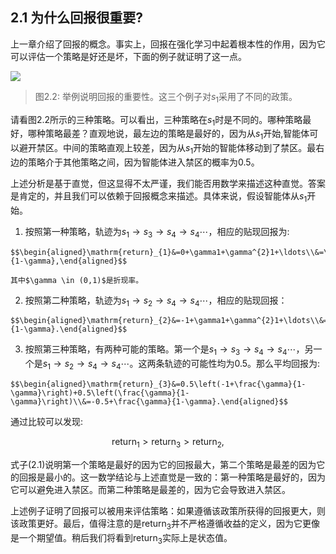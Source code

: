 ## 2.1 为什么回报很重要?

上一章介绍了回报的概念。事实上，回报在强化学习中起着根本性的作用，因为它可以评估一个策略是好还是坏，下面的例子就证明了这一点。


 ![](../img/02/1.png)

 > 图$2.2$: 举例说明回报的重要性。这三个例子对$s_1$采用了不同的政策。

请看图$2.2$所示的三种策略。可以看出，三种策略在$s_1$时是不同的。哪种策略最好，哪种策略最差？直观地说，最左边的策略是最好的，因为从$s_1$开始,智能体可以避开禁区。中间的策略直观上较差，因为从$s_1$开始的智能体移动到了禁区。最右边的策略介于其他策略之间，因为智能体进入禁区的概率为$0.5$。

上述分析是基于直觉，但这显得不太严谨，我们能否用数学来描述这种直觉。答案是肯定的，并且我们可以依赖于回报概念来描述。具体来说，假设智能体从$s_1$开始。


1.   按照第一种策略，轨迹为$s_1\rightarrow s_3\rightarrow s_4\rightarrow s_4\cdots$，相应的贴现回报为:

    $$\begin{aligned}\mathrm{return}_{1}&=0+\gamma1+\gamma^{2}1+\ldots\\&=\gamma(1+\gamma+\gamma^2+\ldots)\\&=\frac{\gamma}{1-\gamma},\end{aligned}$$    

    其中$\gamma \in (0,1)$是折现率。

2.   按照第二种策略，轨迹为$s_1\rightarrow s_2\rightarrow s_4\rightarrow s_4\cdots$，相应的贴现回报：
   
    $$\begin{aligned}\mathrm{return}_{2}&=-1+\gamma1+\gamma^{2}1+\ldots\\&=-1+\gamma(1+\gamma+\gamma^2+\ldots)\\&=-1+\frac{\gamma}{1-\gamma}.\end{aligned}$$

3.   按照第三种策略，有两种可能的策略。第一个是$s_1\rightarrow s_3\rightarrow s_4\rightarrow s_4\cdots$，另一个是$s_1\rightarrow s_2\rightarrow s_4\rightarrow s_4\cdots$。这两条轨迹的可能性均为$0.5$。那么平均回报为:

    $$\begin{aligned}\mathrm{return}_{3}&=0.5\left(-1+\frac{\gamma}{1-\gamma}\right)+0.5\left(\frac{\gamma}{1-\gamma}\right)\\&=-0.5+\frac{\gamma}{1-\gamma}.\end{aligned}$$

通过比较可以发现:

$$\mathrm{return}_1>\mathrm{return}_3>\mathrm{return}_2,\tag{2.1}$$

式子$(2.1)$说明第一个策略是最好的因为它的回报最大，第二个策略是最差的因为它的回报是最小的。这一数学结论与上述直觉是一致的：第一种策略是最好的，因为它可以避免进入禁区。而第二种策略是最差的，因为它会导致进入禁区。

上述例子证明了回报可以被用来评估策略：如果遵循该政策所获得的回报更大，则该政策更好。最后，值得注意的是$\mathrm{return}_3$并不严格遵循收益的定义，因为它更像是一个期望值。稍后我们将看到$\mathrm{return}_3$实际上是状态值。
